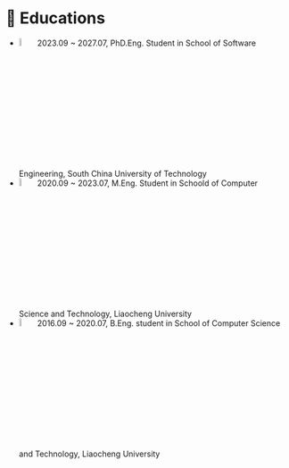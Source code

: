 <h1>🏫 Educations</h1>
<ul>
    <li>
        <img src='images/scut.jpg' alt="scut" width="6%"> 2023.09 ~ 2027.07, PhD.Eng. Student in School of Software Engineering, South China University of Technology 
    </li>
    <li>
        <img src='images/lcu.jpg' alt="lcu" width="6%"> 2020.09 ~ 2023.07, M.Eng. Student in Schoold of Computer Science and Technology, Liaocheng University
    </li>
    <li>
        <img src='images/lcu.jpg' alt="lcu" width="6%"> 2016.09 ~ 2020.07, B.Eng. student in School of Computer Science and Technology, Liaocheng University
    </li>
</ul>
